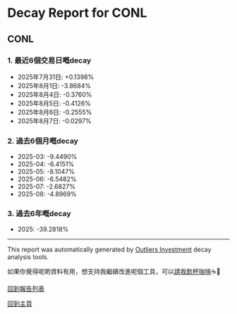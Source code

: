 # Decay Report for CONL

## CONL

### 1. 最近6個交易日嘅decay

- 2025年7月31日: +0.1398%
- 2025年8月1日: -3.8684%
- 2025年8月4日: -0.3760%
- 2025年8月5日: -0.4126%
- 2025年8月6日: -0.2555%
- 2025年8月7日: -0.0297%

### 2. 過去6個月嘅decay

- 2025-03: -9.4490%
- 2025-04: -6.4151%
- 2025-05: -8.1047%
- 2025-06: -6.5482%
- 2025-07: -2.6827%
- 2025-08: -4.8969%

### 3. 過去6年嘅decay

- 2025: -39.2818%

------------------------------
This report was automatically generated by [Outliers Investment](https://outliersecon.github.io/Outliers-Investment/) decay analysis tools.

如果你覺得呢啲資料有用，想支持我繼續改進呢個工具，可以[請我飲杯咖啡](https://buymeacoffee.com/outliersecon)☕🙏

[回到報告列表](https://outliersecon.github.io/Outliers-Investment/reports/reports_public)

[回到主頁](https://outliersecon.github.io/Outliers-Investment/)